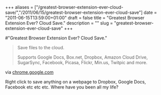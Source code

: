 +++
aliases = ["/greatest-browser-extension-ever-cloud-save/","/2011/06/15/greatest-browser-extension-ever-cloud-save"]
date = "2011-06-15T13:59:00+01:00"
draft = false
title = "Greatest Browser Extension Ever? Cloud Save."
description = ""
slug = "greatest-browser-extension-ever-cloud-save"
+++

#"Greatest Browser Extension Ever? Cloud Save."


 <div class="posterous_bookmarklet_entry">
 <blockquote class="posterous_short_quote">Save files to the cloud.

Supports Google Docs, Box.net, Dropbox, Amazon Cloud Drive, SugarSync, Facebook, Picasa, Flickr, Min.us, Twitpic and more.</blockquote>

<div class="posterous_quote_citation">via <a href="https://chrome.google.com/webstore/detail/omiekjeapoonbhiemenfoccbdpeagdah">chrome.google.com</a></div>
 <p>Right click to save anything on a webpage to Dropbox, Google Docs, Facebook etc etc etc. Where have you been all my life?</p></div>
 